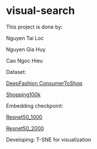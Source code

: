# visual-search
This project is done by:

Nguyen Tai Loc

Nguyen Gia Huy

Cao Ngoc Hieu

Dataset:

[DeepFashion ConsumerToShop]()

[Shopping100k](https://drive.google.com/file/d/1JSMf8-GL1L_5ZZdvK_Zn6X2Fap4EGC2k/view?usp=sharing)

Embedding checkpoint: 

[Resnet50_1000](https://drive.google.com/file/d/1QJ29qrgZQ-pABUt7XhF6jENoyKSy-yvq/view?usp=sharing)

[Resnet50_2000](https://drive.google.com/file/d/1-KX0ep7t80w2UBJH7eqGDnZfsJrcTbKT/view?usp=sharing)

Developing: T-SNE for visualization


